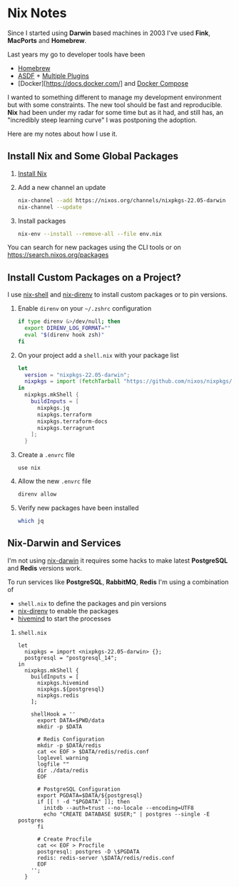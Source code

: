 # Nix Notes

Since I started using **Darwin** based machines in 2003 I've used **Fink**, **MacPorts** and **Homebrew**.

Last years my go to developer tools have been

- [Homebrew](https://brew.sh)
- [ASDF](https://github.com/asdf-vm/asdf) + [Multiple Plugins](https://github.com/asdf-vm/asdf-plugins#plugin-list)
- [Docker][https://docs.docker.com/] and [Docker Compose](https://docs.docker.com/compose/)

I wanted to something different to manage my development environment but with some constraints. The new tool should be fast and reproducible. **Nix** had been under my radar for some time but as it had, and still has, an "incredibly steep learning curve" I was postponing the adoption.

Here are my notes about how I use it.

## Install Nix and Some Global Packages

1. [Install Nix](https://nixos.org/manual/nix/stable/installation/installing-binary.html#installing-a-binary-distribution)

2. Add a new channel an update

    ```bash
    nix-channel --add https://nixos.org/channels/nixpkgs-22.05-darwin
    nix-channel --update
    ````

3. Install packages

    ```bash
    nix-env --install --remove-all --file env.nix
    ```

You can search for new packages using the CLI tools or on https://search.nixos.org/packages

## Install Custom Packages on a Project?

I use [nix-shell](https://nixos.org/manual/nix/stable/command-ref/nix-shell.html) and [nix-direnv](https://github.com/nix-community/nix-direnv) to install custom packages or to pin versions. 

1. Enable `direnv` on your `~/.zshrc` configuration

    ```bash
    if type direnv &>/dev/null; then
      export DIRENV_LOG_FORMAT=""
      eval "$(direnv hook zsh)"
    fi
    ```
    
2. On your project add a `shell.nix` with your package list

    ```nix
    let
      version = "nixpkgs-22.05-darwin";
      nixpkgs = import (fetchTarball "https://github.com/nixos/nixpkgs/archive/${version}.tar.gz") {};
    in
      nixpkgs.mkShell {
        buildInputs = [
          nixpkgs.jq
          nixpkgs.terraform
          nixpkgs.terraform-docs
          nixpkgs.terragrunt
        ];
      }
    ```

3. Create a `.envrc` file

    ```
    use nix
    ```

4. Allow the new `.envrc` file

    ```bash
    direnv allow
    ```
    
5. Verify new packages have been installed

    ```bash
    which jq
    ```

## Nix-Darwin and Services

I'm not using [nix-darwin](https://github.com/LnL7/nix-darwin) it requires some hacks to make latest **PostgreSQL** and **Redis** versions work.

To run services like **PostgreSQL**, **RabbitMQ**, **Redis** I'm using a combination of

- `shell.nix` to define the packages and pin versions
- [nix-direnv](https://github.com/nix-community/nix-direnv) to enable the packages
- [hivemind](https://github.com/DarthSim/hivemind#usage) to start the processes

1. `shell.nix`

    ```
    let
      nixpkgs = import <nixpkgs-22.05-darwin> {};
      postgresql = "postgresql_14";
    in
      nixpkgs.mkShell {
        buildInputs = [
          nixpkgs.hivemind
          nixpkgs.${postgresql}
          nixpkgs.redis
        ];

        shellHook = ''
          export DATA=$PWD/data
          mkdir -p $DATA

          # Redis Configuration
          mkdir -p $DATA/redis
          cat << EOF > $DATA/redis/redis.conf
          loglevel warning
          logfile ""
          dir ./data/redis
          EOF

          # PostgreSQL Configuration
          export PGDATA=$DATA/${postgresql}
          if [[ ! -d "$PGDATA" ]]; then
            initdb --auth=trust --no-locale --encoding=UTF8
            echo "CREATE DATABASE $USER;" | postgres --single -E postgres
          fi

          # Create Procfile
          cat << EOF > Procfile
          postgresql: postgres -D \$PGDATA
          redis: redis-server \$DATA/redis/redis.conf
          EOF
        '';
      }
    ```
